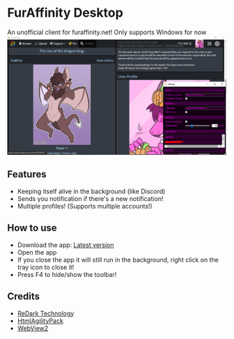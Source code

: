 # FurAffinity Desktop
An unofficial client for furaffinity.net! Only supports Windows for now
![image](images/preview.png)

## Features
- Keeping itself alive in the background (like Discord)
- Sends you notification if there's a new notification!
- Multiple profiles! (Supports multiple accounts!)

## How to use
- Download the app: [Latest version](https://github.com/ReDarkTechnology/FurAffinity-Desktop/releases/latest)
- Open the app
- If you close the app it will still run in the background, right click on the tray icon to close it!
- Press F4 to hide/show the toolbar!

## Credits
- [ReDark Technology](https://github.com/ReDarkTechnology)
- [HtmlAgilityPack](https://github.com/zzzprojects/html-agility-pack)
- [WebView2](https://developer.microsoft.com/en-us/microsoft-edge/webview2/)